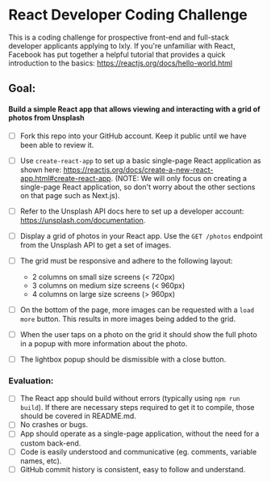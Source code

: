 # React Developer Coding Challenge

This is a coding challenge for prospective front-end and full-stack developer applicants applying to Ixly. If you're unfamiliar with React, Facebook has put together a helpful tutorial that provides a quick introduction to the basics: https://reactjs.org/docs/hello-world.html

## Goal:

#### Build a simple React app that allows viewing and interacting with a grid of photos from Unsplash

- [ ] Fork this repo into your GitHub account. Keep it public until we have been able to review it.
- [ ] Use `create-react-app` to set up a basic single-page React application as shown here: https://reactjs.org/docs/create-a-new-react-app.html#create-react-app. (NOTE: We will only focus on creating a single-page React application, so don't worry about the other sections on that page such as Next.js).
- [ ] Refer to the Unsplash API docs here to set up a developer account: https://unsplash.com/documentation.
- [ ] Display a grid of photos in your React app. Use the `GET /photos` endpoint from the Unsplash API to get a set of images.
- [ ] The grid must be responsive and adhere to the following layout:

  - 2 columns on small size screens (< 720px)
  - 3 columns on medium size screens (< 960px)
  - 4 columns on large size screens (> 960px)

- [ ] On the bottom of the page, more images can be requested with a `load more` button. This results in more images being added to the grid.
- [ ] When the user taps on a photo on the grid it should show the full photo in a popup with more information about the photo.
- [ ] The lightbox popup should be dismissible with a close button.

### Evaluation:

- [ ] The React app should build without errors (typically using `npm run build`). If there are necessary steps required to get it to compile, those should be covered in README.md.
- [ ] No crashes or bugs.
- [ ] App should operate as a single-page application, without the need for a custom back-end.
- [ ] Code is easily understood and communicative (eg. comments, variable names, etc).
- [ ] GitHub commit history is consistent, easy to follow and understand.
